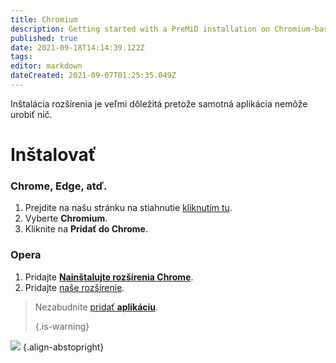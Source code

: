 ```yaml
---
title: Chromium
description: Getting started with a PreMiD installation on Chromium-based browsers
published: true
date: 2021-09-18T14:14:39.122Z
tags:
editor: markdown
dateCreated: 2021-09-07T01:25:35.049Z
---
```


Inštalácia rozšírenia je veľmi dôležitá pretože samotná aplikácia nemôže urobiť nič.

# Inštalovať
### Chrome, Edge, atď.
1. Prejdite na našu stránku na stiahnutie [kliknutím tu](https://premid.app/downloads).
2. Vyberte **Chromium**.
3. Kliknite na **Pridať do Chrome**.

### Opera
1. Pridajte **[Nainštalujte rozšírenia Chrome](https://addons.opera.com/en/extensions/details/install-chrome-extensions/)**.
2. Pridajte [naše rozšírenie](https://premid.app/downloads).

> Nezabudnite [pridať **aplikáciu**](/install). 
> 
> {.is-warning}

![](https://img.icons8.com/color/2x/chrome.png) {.align-abstopright}